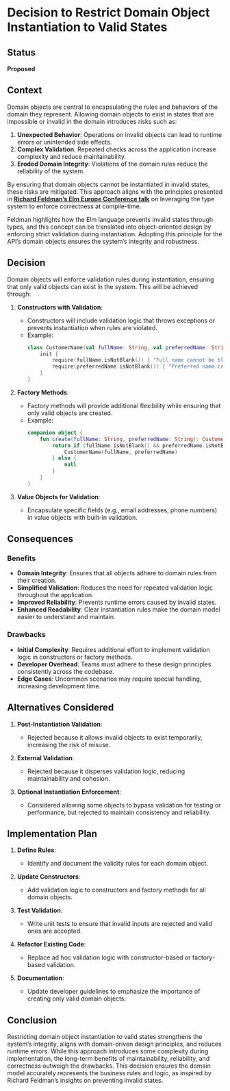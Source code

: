 # Decision to Restrict Domain Object Instantiation to Valid States

## Status

**Proposed**

## Context

Domain objects are central to encapsulating the rules and behaviors of the domain they represent. Allowing domain objects to exist in states that are impossible or invalid in the domain introduces risks such as:

1. **Unexpected Behavior**: Operations on invalid objects can lead to runtime errors or unintended side effects.
2. **Complex Validation**: Repeated checks across the application increase complexity and reduce maintainability.
3. **Eroded Domain Integrity**: Violations of the domain rules reduce the reliability of the system.

By ensuring that domain objects cannot be instantiated in invalid states, these risks are mitigated. This approach aligns with the principles presented in **[Richard Feldman’s Elm Europe Conference talk](https://www.youtube.com/watch?v=IcgmSRJHu_8)** on leveraging the type system to enforce correctness at compile-time.

Feldman highlights how the Elm language prevents invalid states through types, and this concept can be translated into object-oriented design by enforcing strict validation during instantiation. Adopting this principle for the API’s domain objects ensures the system’s integrity and robustness.

## Decision

Domain objects will enforce validation rules during instantiation, ensuring that only valid objects can exist in the system. This will be achieved through:

1. **Constructors with Validation**:
    - Constructors will include validation logic that throws exceptions or prevents instantiation when rules are violated.
    - Example:
      ```kotlin
      class CustomerName(val fullName: String, val preferredName: String) {
          init {
              require(fullName.isNotBlank()) { "Full name cannot be blank." }
              require(preferredName.isNotBlank()) { "Preferred name cannot be blank." }
          }
      }
      ```

2. **Factory Methods**:
    - Factory methods will provide additional flexibility while ensuring that only valid objects are created.
    - Example:
      ```kotlin
      companion object {
          fun create(fullName: String, preferredName: String): CustomerName? {
              return if (fullName.isNotBlank() && preferredName.isNotBlank()) {
                  CustomerName(fullName, preferredName)
              } else {
                  null
              }
          }
      }
      ```

3. **Value Objects for Validation**:
    - Encapsulate specific fields (e.g., email addresses, phone numbers) in value objects with built-in validation.

## Consequences

### Benefits

- **Domain Integrity**: Ensures that all objects adhere to domain rules from their creation.
- **Simplified Validation**: Reduces the need for repeated validation logic throughout the application.
- **Improved Reliability**: Prevents runtime errors caused by invalid states.
- **Enhanced Readability**: Clear instantiation rules make the domain model easier to understand and maintain.

### Drawbacks

- **Initial Complexity**: Requires additional effort to implement validation logic in constructors or factory methods.
- **Developer Overhead**: Teams must adhere to these design principles consistently across the codebase.
- **Edge Cases**: Uncommon scenarios may require special handling, increasing development time.

## Alternatives Considered

1. **Post-Instantiation Validation**:
    - Rejected because it allows invalid objects to exist temporarily, increasing the risk of misuse.

2. **External Validation**:
    - Rejected because it disperses validation logic, reducing maintainability and cohesion.

3. **Optional Instantiation Enforcement**:
    - Considered allowing some objects to bypass validation for testing or performance, but rejected to maintain consistency and reliability.

## Implementation Plan

1. **Define Rules**:
    - Identify and document the validity rules for each domain object.

2. **Update Constructors**:
    - Add validation logic to constructors and factory methods for all domain objects.

3. **Test Validation**:
    - Write unit tests to ensure that invalid inputs are rejected and valid ones are accepted.

4. **Refactor Existing Code**:
    - Replace ad hoc validation logic with constructor-based or factory-based validation.

5. **Documentation**:
    - Update developer guidelines to emphasize the importance of creating only valid domain objects.

## Conclusion

Restricting domain object instantiation to valid states strengthens the system’s integrity, aligns with domain-driven design principles, and reduces runtime errors. While this approach introduces some complexity during implementation, the long-term benefits of maintainability, reliability, and correctness outweigh the drawbacks. This decision ensures the domain model accurately represents the business rules and logic, as inspired by Richard Feldman’s insights on preventing invalid states.
